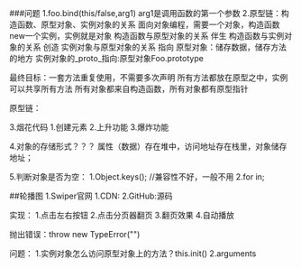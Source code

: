 ###问题
1.foo.bind(this/false,arg1)   arg1是调用函数的第一个参数
2.原型链：构造函数、原型对象、实例对象的关系
 面向对象编程，需要一个对象，构造函数new一个实例，实例就是对象
 构造函数与原型对象的关系  伴生
 构造函数与实例对象的关系  创造
 实例对象与原型对象的关系  指向
  原型对象：储存数据，储存方法的地方
  实例对象的_proto_指向:原型对象Foo.prototype

最终目标：一套方法重复使用，不需要多次声明
  所有方法都放在原型之中，实例可以共享所有方法
  所有对象都来自构造函数，所有对象都有原型指针

原型链：

3.烟花代码
  1.创建元素
  2.上升功能
  3.爆炸功能

4.对象的存储形式？？？
属性（数据）存在堆中，访问地址存在栈里，对象储存地址；

5.判断对象是否为空：
  1.Object.keys();   //兼容性不好，一般不用
  2.for in;



##轮播图
1.Swiper官网
  1.CDN:
  2.GitHub:源码

实现：
1.点击左右按钮
2.点击分页器翻页
3.翻页效果
4.自动播放

抛出错误：throw new TypeError("")

问题：
1.实例对象怎么访问原型对象上的方法？this.init()
2.arguments



